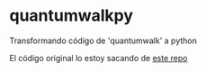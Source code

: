 # quantumwalkpy
Transformando código de 'quantumwalk' a python

El código original lo estoy sacando de [este repo](https://github.com/dariagomez/TSP-and-Quantum-Random-Walks-NA)
